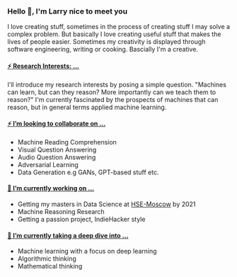 ### Hello 👋, I'm Larry nice to meet you 

<!--
**acquayefrank/acquayefrank** is a ✨ _special_ ✨ repository because its `README.md` (this file) appears on your GitHub profile.

Here are some ideas to get you started:
- 👯 I’m looking to collaborate on ...
- 🤔 I’m looking for help with ...
- 💬 Ask me about ...
- 📫 How to reach me: ...
- 😄 Pronouns: ...
-->

I love creating stuff, sometimes in the process of creating stuff I may solve a complex problem. But basically I love creating useful stuff that makes the lives of people easier. 
Sometimes my creativity is displayed through software engineering, writing or cooking. Bascially I'm a creative.


#### <ins> ⚡ Research Interests: ... </ins>
I'll introduce my research interests by posing a simple question. "Machines can learn, but can they reason? More importantly can we teach them to reason?" I'm currently fascinated by the prospects of machines that can reason, but in general terms applied machine learning.

#### <ins> ⚡ I’m looking to collaborate on ... </ins>
* Machine Reading Comprehension
* Visual Question Answering
* Audio Question Answering 
* Adversarial Learning
* Data Generation e.g GANs, GPT-based stuff etc.

#### <ins> 🔭 I’m currently working on ... </ins>
* Getting my masters in Data Science at [HSE-Moscow](https://www.hse.ru/en/ma/datasci/) by 2021
* Machine Reasoning Research
* Getting a passion project, IndieHacker style

#### <ins> 🌱 I’m currently taking a deep dive into ... </ins>
* Machine learning with a focus on deep learning
* Algorithmic thinking
* Mathematical thinking
